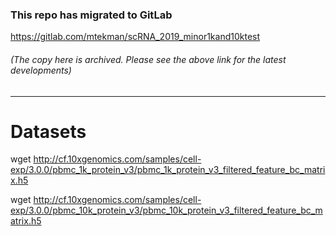 ### This repo has migrated to GitLab
https://gitlab.com/mtekman/scRNA_2019_minor1kand10ktest
###### (The copy here is archived. Please see the above link for the latest developments)

********




# Datasets

wget http://cf.10xgenomics.com/samples/cell-exp/3.0.0/pbmc_1k_protein_v3/pbmc_1k_protein_v3_filtered_feature_bc_matrix.h5

wget http://cf.10xgenomics.com/samples/cell-exp/3.0.0/pbmc_10k_protein_v3/pbmc_10k_protein_v3_filtered_feature_bc_matrix.h5
